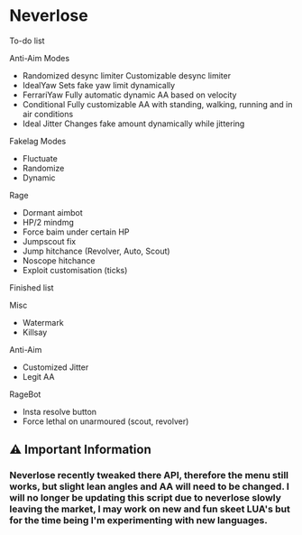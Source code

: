 # Neverlose

To-do list

Anti-Aim Modes

- Randomized desync limiter
Customizable desync limiter
- IdealYaw
Sets fake yaw limit dynamically
- FerrariYaw
Fully automatic dynamic AA based on velocity
- Conditional
Fully customizable AA with standing, walking, running and in air conditions
- Ideal Jitter
Changes fake amount dynamically while jittering

Fakelag Modes

- Fluctuate
- Randomize
- Dynamic

Rage


- Dormant aimbot
- HP/2 mindmg
- Force baim under certain HP
- Jumpscout fix
- Jump hitchance (Revolver, Auto, Scout)
- Noscope hitchance
- Exploit customisation (ticks)

Finished list

Misc

- Watermark
- Killsay

Anti-Aim

- Customized Jitter
- Legit AA

RageBot
- Insta resolve button
- Force lethal on unarmoured (scout, revolver)

## ⚠️ Important Information

### Neverlose recently tweaked there API, therefore the menu still works, but slight lean angles and AA will need to be changed. I will no longer be updating this script due to neverlose slowly leaving the market, I may work on new and fun skeet LUA's but for the time being I'm experimenting with new languages.

